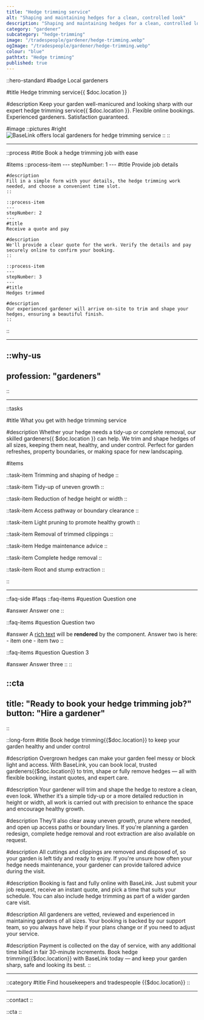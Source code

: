 ```yaml
---
title: "Hedge trimming service"
alt: "Shaping and maintaining hedges for a clean, controlled look"
description: "Shaping and maintaining hedges for a clean, controlled look"
category: "gardener"
subcategory: "hedge-trimming"
image: "/tradespeople/gardener/hedge-trimming.webp"
ogImage: "/tradespeople/gardener/hedge-trimming.webp"
colour: "blue"
pathtxt: "Hedge trimming"
published: true
---
```


::hero-standard
#badge
Local gardeners

#title
Hedge trimming service{{ $doc.location }}

#description
Keep your garden well-manicured and looking sharp with our expert hedge trimming service{{ $doc.location }}. Flexible online bookings. Experienced gardeners. Satisfaction guaranteed.

#image
    ::pictures
    #right
    ![BaseLink offers local gardeners for hedge trimming service](/tradespeople/gardener/hedge-trimming.webp)
    ::
::

---

::process
#title
Book a hedge trimming job with ease

#items
    ::process-item
    ---
    stepNumber: 1
    ---
    #title
    Provide job details

    #description
    Fill in a simple form with your details, the hedge trimming work needed, and choose a convenient time slot.
    ::
    
    ::process-item
    ---
    stepNumber: 2
    ---
    #title
    Receive a quote and pay

    #description
    We'll provide a clear quote for the work. Verify the details and pay securely online to confirm your booking.
    ::

    ::process-item
    ---
    stepNumber: 3
    ---
    #title
    Hedges trimmed

    #description
    Our experienced gardener will arrive on-site to trim and shape your hedges, ensuring a beautiful finish.
    ::
::

---

::why-us
---
profession: "gardeners"
---
::

---

::tasks

#title
What you get with hedge trimming service

#description
Whether your hedge needs a tidy-up or complete removal, our skilled gardeners{{ $doc.location }} can help. We trim and shape hedges of all sizes, keeping them neat, healthy, and under control. Perfect for garden refreshes, property boundaries, or making space for new landscaping.

#items

  ::task-item
  Trimming and shaping of hedge
  ::

  ::task-item
  Tidy-up of uneven growth
  ::

  ::task-item
  Reduction of hedge height or width
  ::

  ::task-item
  Access pathway or boundary clearance
  ::

  ::task-item
  Light pruning to promote healthy growth
  ::

  ::task-item
  Removal of trimmed clippings
  ::

  ::task-item
  Hedge maintenance advice
  ::

  ::task-item
  Complete hedge removal
  ::

  ::task-item
  Root and stump extraction
  ::

::

---

::faq-side
#faqs
  ::faq-items
  #question
  Question one

  #answer
  Answer one
  ::

  ::faq-items
  #question
  Question two

  #answer
  A [rich text](/services/commercial-cleaning) will be **rendered** by the component.
  Answer two is here:
    - item one
    - item two
  ::

  ::faq-items
  #question
  Question 3

  #answer
  Answer three
  ::
::

::cta
---
title: "Ready to book your hedge trimming job?"
button: "Hire a gardener"
---
::

::long-form
#title
Book hedge trimming{{$doc.location}} to keep your garden healthy and under control

#description
Overgrown hedges can make your garden feel messy or block light and access. With BaseLink, you can book local, trusted gardeners{{$doc.location}} to trim, shape or fully remove hedges — all with flexible booking, instant quotes, and expert care.

#description
Your gardener will trim and shape the hedge to restore a clean, even look. Whether it’s a simple tidy-up or a more detailed reduction in height or width, all work is carried out with precision to enhance the space and encourage healthy growth.

#description
They’ll also clear away uneven growth, prune where needed, and open up access paths or boundary lines. If you're planning a garden redesign, complete hedge removal and root extraction are also available on request.

#description
All cuttings and clippings are removed and disposed of, so your garden is left tidy and ready to enjoy. If you're unsure how often your hedge needs maintenance, your gardener can provide tailored advice during the visit.

#description
Booking is fast and fully online with BaseLink. Just submit your job request, receive an instant quote, and pick a time that suits your schedule. You can also include hedge trimming as part of a wider garden care visit.

#description
All gardeners are vetted, reviewed and experienced in maintaining gardens of all sizes. Your booking is backed by our support team, so you always have help if your plans change or if you need to adjust your service.

#description
Payment is collected on the day of service, with any additional time billed in fair 30-minute increments. Book hedge trimming{{$doc.location}} with BaseLink today — and keep your garden sharp, safe and looking its best.
::

---

::category
#title
Find housekeepers and tradespeople {{$doc.location}}
::

---

::contact
::

::cta
::